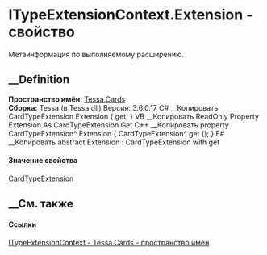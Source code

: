 # ITypeExtensionContext.Extension - свойство
Метаинформация по выполняемому расширению.
##  __Definition
 **Пространство имён:** [Tessa.Cards](N_Tessa_Cards.htm)  
 **Сборка:** Tessa (в Tessa.dll) Версия: 3.6.0.17
C# __Копировать
    CardTypeExtension Extension { get; }
VB __Копировать
     ReadOnly Property Extension As CardTypeExtension
    	Get
C++ __Копировать
    property CardTypeExtension^ Extension {
    	CardTypeExtension^ get ();
    }
F# __Копировать
     abstract Extension : CardTypeExtension with get
#### Значение свойства
[CardTypeExtension](T_Tessa_Cards_CardTypeExtension.htm)
##  __См. также
#### Ссылки
[ITypeExtensionContext - ](T_Tessa_Cards_ITypeExtensionContext.htm)
[Tessa.Cards - пространство имён](N_Tessa_Cards.htm)
